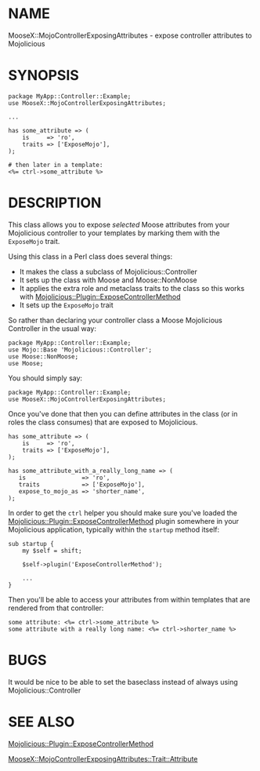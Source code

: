 # NAME

MooseX::MojoControllerExposingAttributes - expose controller attributes to Mojolicious

# SYNOPSIS

    package MyApp::Controller::Example;
    use MooseX::MojoControllerExposingAttributes;

    ...

    has some_attribute => (
        is     => 'ro',
        traits => ['ExposeMojo'],
    );

    # then later in a template:
    <%= ctrl->some_attribute %>

# DESCRIPTION

This class allows you to expose _selected_ Moose attributes from your
Mojolicious controller to your templates by marking them with the `ExposeMojo`
trait.

Using this class in a Perl class does several things:

- It makes the class a subclass of Mojolicious::Controller
- It sets up the class with Moose and Moose::NonMoose
- It applies the extra role and metaclass traits to the class so this works with [Mojolicious::Plugin::ExposeControllerMethod](https://metacpan.org/pod/Mojolicious::Plugin::ExposeControllerMethod)
- It sets up the `ExposeMojo` trait

So rather than declaring your controller class a Moose Mojolicious Controller in
the usual way:

    package MyApp::Controller::Example;
    use Mojo::Base 'Mojolicious::Controller';
    use Moose::NonMoose;
    use Moose;

You should simply say:

    package MyApp::Controller::Example;
    use MooseX::MojoControllerExposingAttributes;

Once you've done that then you can define attributes in the class (or in roles
the class consumes) that are exposed to Mojolicious.

    has some_attribute => (
        is     => 'ro',
        traits => ['ExposeMojo'],
    );

    has some_attribute_with_a_really_long_name => (
       is                => 'ro',
       traits            => ['ExposeMojo'],
       expose_to_mojo_as => 'shorter_name',
    );

In order to get the `ctrl` helper you should make sure you've loaded the
[Mojolicious::Plugin::ExposeControllerMethod](https://metacpan.org/pod/Mojolicious::Plugin::ExposeControllerMethod) plugin somewhere in your
Mojolicious application, typically within the `startup` method itself:

    sub startup {
        my $self = shift;

        $self->plugin('ExposeControllerMethod');

        ...
    }

Then you'll be able to access your attributes from within templates that
are rendered from that controller:

    some attribute: <%= ctrl->some_attribute %>
    some attribute with a really long name: <%= ctrl->shorter_name %>

# BUGS

It would be nice to be able to set the baseclass instead of always
using Mojolicious::Controller

# SEE ALSO

[Mojolicious::Plugin::ExposeControllerMethod](https://metacpan.org/pod/Mojolicious::Plugin::ExposeControllerMethod)

[MooseX::MojoControllerExposingAttributes::Trait::Attribute](https://metacpan.org/pod/MooseX::MojoControllerExposingAttributes::Trait::Attribute)
